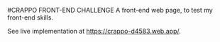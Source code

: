 #CRAPPO FRONT-END CHALLENGE
A front-end web page, to test my front-end skills.  

See live implementation at https://crappo-d4583.web.app/.
